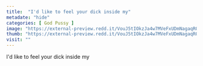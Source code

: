 ```yaml
---
title:  "I'd like to feel your dick inside my"
metadate: "hide"
categories: [ God Pussy ]
image: "https://external-preview.redd.it/VouJ5tIOkzJa4w7MVeFxUDmNagaqRQGh-Pf0DVVz2lw.jpg?auto=webp&s=869c72332b3acf5131265368af7c6b0190625d02"
thumb: "https://external-preview.redd.it/VouJ5tIOkzJa4w7MVeFxUDmNagaqRQGh-Pf0DVVz2lw.jpg?width=960&crop=smart&auto=webp&s=3c17ce5ddc90b583369bda37ebc1ab1c4ace85be"
visit: ""
---
```

I'd like to feel your dick inside my

